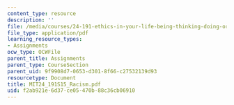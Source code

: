 ```yaml
---
content_type: resource
description: ''
file: /media/courses/24-191-ethics-in-your-life-being-thinking-doing-or-not-spring-2015/f2ab921e6d37ce05470b88c36cb06910_MIT24_191S15_Racism.pdf
file_type: application/pdf
learning_resource_types:
- Assignments
ocw_type: OCWFile
parent_title: Assignments
parent_type: CourseSection
parent_uid: 9f9908d7-0653-d301-8f66-c27532139d93
resourcetype: Document
title: MIT24_191S15_Racism.pdf
uid: f2ab921e-6d37-ce05-470b-88c36cb06910
---
```

